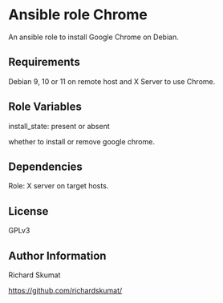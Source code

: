 Ansible role Chrome
=========

An ansible role to install Google Chrome on Debian.

Requirements
------------

Debian 9, 10 or 11 on remote host and X Server to use Chrome.

Role Variables
--------------

install_state: present or absent

whether to install or remove google chrome.

Dependencies
------------

Role: X server on target hosts.

License
-------

GPLv3

Author Information
------------------

Richard Skumat

https://github.com/richardskumat/
